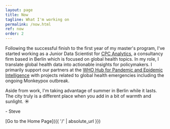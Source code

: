 ```yaml
---
layout: page
title: Now
tagline: What I'm working on
permalink: /now.html
ref: now
order: 2
---
```


Following the successful finish to the first year of my master's program, I've started working as a Junior Data Scientist for [CPC Analytics](cpc-analytics.com), a consultancy firm based in Berlin which is focused on global health topics. In my role, I translate global health data into actionable insights for policymakers. I primarily support our partners at the [WHO Hub for Pandemic and Epidemic Intelligence](https://pandemichub.who.int/) with projects related to global health emergencies including the ongoing Monkeypox outbreak.

Aside from work, I'm taking advantage of summer in Berlin while it lasts. The city truly is a different place when you add in a bit of warmth and sunlight. :sunny:

\- Steve

[Go to the Home Page]({{ '/' | absolute_url }})
